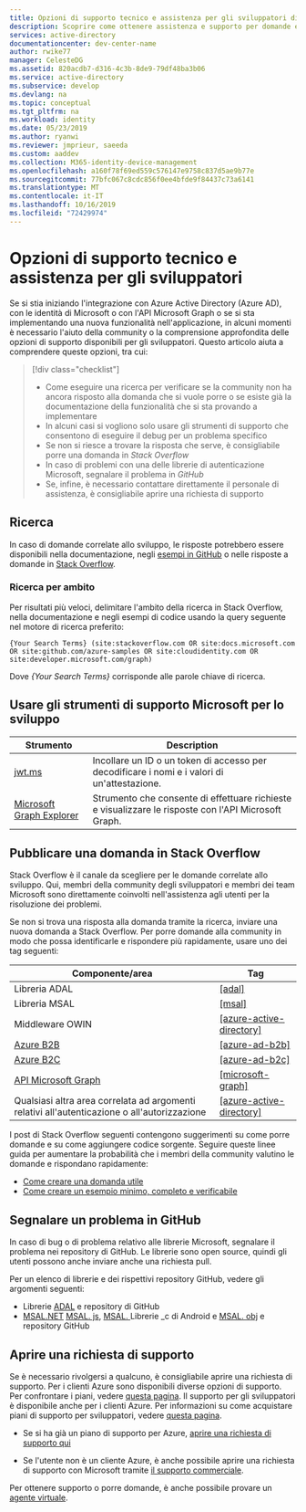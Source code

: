 ```yaml
---
title: Opzioni di supporto tecnico e assistenza per gli sviluppatori di app Azure AD | Microsoft Docs
description: Scoprire come ottenere assistenza e supporto per domande e problemi correlati allo sviluppo durante la creazione di applicazioni che si integrano con le identità di Microsoft (Azure Active Directory e account Microsoft)
services: active-directory
documentationcenter: dev-center-name
author: rwike77
manager: CelesteDG
ms.assetid: 820acdb7-d316-4c3b-8de9-79df48ba3b06
ms.service: active-directory
ms.subservice: develop
ms.devlang: na
ms.topic: conceptual
ms.tgt_pltfrm: na
ms.workload: identity
ms.date: 05/23/2019
ms.author: ryanwi
ms.reviewer: jmprieur, saeeda
ms.custom: aaddev
ms.collection: M365-identity-device-management
ms.openlocfilehash: a160f78f69ed559c576147e9758c837d5ae9b77e
ms.sourcegitcommit: 77bfc067c8cdc856f0ee4bfde9f84437c73a6141
ms.translationtype: MT
ms.contentlocale: it-IT
ms.lasthandoff: 10/16/2019
ms.locfileid: "72429974"
---
```

# <a name="support-and-help-options-for-developers"></a>Opzioni di supporto tecnico e assistenza per gli sviluppatori

Se si stia iniziando l'integrazione con Azure Active Directory (Azure AD), con le identità di Microsoft o con l'API Microsoft Graph o se si sta implementando una nuova funzionalità nell'applicazione, in alcuni momenti è necessario l'aiuto della community o la comprensione approfondita delle opzioni di supporto disponibili per gli sviluppatori. Questo articolo aiuta a comprendere queste opzioni, tra cui:

> [!div class="checklist"]
> * Come eseguire una ricerca per verificare se la community non ha ancora risposto alla domanda che si vuole porre o se esiste già la documentazione della funzionalità che si sta provando a implementare
> * In alcuni casi si vogliono solo usare gli strumenti di supporto che consentono di eseguire il debug per un problema specifico
> * Se non si riesce a trovare la risposta che serve, è consigliabile porre una domanda in *Stack Overflow*
> * In caso di problemi con una delle librerie di autenticazione Microsoft, segnalare il problema in *GitHub*
> * Se, infine, è necessario contattare direttamente il personale di assistenza, è consigliabile aprire una richiesta di supporto

## <a name="search"></a>Ricerca

In caso di domande correlate allo sviluppo, le risposte potrebbero essere disponibili nella documentazione, negli [esempi in GitHub](https://github.com/azure-samples) o nelle risposte a domande in [Stack Overflow](https://www.stackoverflow.com).

### <a name="scoped-search"></a>Ricerca per ambito

Per risultati più veloci, delimitare l'ambito della ricerca in Stack Overflow, nella documentazione e negli esempi di codice usando la query seguente nel motore di ricerca preferito:

```
{Your Search Terms} (site:stackoverflow.com OR site:docs.microsoft.com OR site:github.com/azure-samples OR site:cloudidentity.com OR site:developer.microsoft.com/graph)
```

Dove *{Your Search Terms}* corrisponde alle parole chiave di ricerca.

## <a name="use-the-development-support-tools"></a>Usare gli strumenti di supporto Microsoft per lo sviluppo

| Strumento  | Description  |
|---------|---------|
| [jwt.ms](https://jwt.ms) | Incollare un ID o un token di accesso per decodificare i nomi e i valori di un'attestazione. |
| [Microsoft Graph Explorer](https://developer.microsoft.com/graph/graph-explorer)| Strumento che consente di effettuare richieste e visualizzare le risposte con l'API Microsoft Graph. |

## <a name="post-a-question-to-stack-overflow"></a>Pubblicare una domanda in Stack Overflow

Stack Overflow è il canale da scegliere per le domande correlate allo sviluppo. Qui, membri della community degli sviluppatori e membri dei team Microsoft sono direttamente coinvolti nell'assistenza agli utenti per la risoluzione dei problemi.

Se non si trova una risposta alla domanda tramite la ricerca, inviare una nuova domanda a Stack Overflow. Per porre domande alla community in modo che possa identificarle e rispondere più rapidamente, usare uno dei tag seguenti:

|Componente/area  | Tag |
|---------|---------|
| Libreria ADAL | [[adal]](https://stackoverflow.com/questions/tagged/adal) |
| Libreria MSAL     | [[msal]](https://stackoverflow.com/questions/tagged/msal) |
| Middleware OWIN  | [[azure-active-directory]](https://stackoverflow.com/questions/tagged/azure-active-directory) |
| [Azure B2B](https://docs.microsoft.com/azure/active-directory/active-directory-b2b-what-is-azure-ad-b2b)  | [[azure-ad-b2b]](https://stackoverflow.com/questions/tagged/azure-ad-b2b) |
| [Azure B2C](https://azure.microsoft.com/services/active-directory-b2c/)  | [[azure-ad-b2c]](https://stackoverflow.com/questions/tagged/azure-ad-b2c) |
| [API Microsoft Graph](https://developer.microsoft.com/graph/) | [[microsoft-graph]](https://stackoverflow.com/questions/tagged/microsoft-graph) |
| Qualsiasi altra area correlata ad argomenti relativi all'autenticazione o all'autorizzazione | [[azure-active-directory]](https://stackoverflow.com/questions/tagged/azure-active-directory) |

I post di Stack Overflow seguenti contengono suggerimenti su come porre domande e su come aggiungere codice sorgente. Seguire queste linee guida per aumentare la probabilità che i membri della community valutino le domande e rispondano rapidamente:

* [Come creare una domanda utile](https://stackoverflow.com/help/how-to-ask)
* [Come creare un esempio minimo, completo e verificabile](https://stackoverflow.com/help/mcve)

## <a name="create-a-github-issue"></a>Segnalare un problema in GitHub

In caso di bug o di problema relativo alle librerie Microsoft, segnalare il problema nei repository di GitHub. Le librerie sono open source, quindi gli utenti possono anche inviare anche una richiesta pull.

Per un elenco di librerie e dei rispettivi repository GitHub, vedere gli argomenti seguenti:

* Librerie [ADAL](active-directory-authentication-libraries.md) e repository di GitHub
* [MSAL.NET](https://github.com/AzureAD/microsoft-authentication-library-for-dotnet) [MSAL. js](https://github.com/AzureAD/microsoft-authentication-library-for-js/blob/dev/lib/msal-angularjs/README.md), [MSAL. ](https://github.com/AzureAD/microsoft-authentication-library-for-android)Librerie _c di Android e [MSAL. obj](https://github.com/AzureAD/microsoft-authentication-library-for-objc) e repository GitHub

## <a name="open-a-support-request"></a>Aprire una richiesta di supporto

Se è necessario rivolgersi a qualcuno, è consigliabile aprire una richiesta di supporto. Per i clienti Azure sono disponibili diverse opzioni di supporto. Per confrontare i piani, vedere [questa pagina](https://azure.microsoft.com/support/plans/). Il supporto per gli sviluppatori è disponibile anche per i clienti Azure. Per informazioni su come acquistare piani di supporto per sviluppatori, vedere [questa pagina](https://azure.microsoft.com/support/plans/developer/).

* Se si ha già un piano di supporto per Azure, [aprire una richiesta di supporto qui](https://portal.azure.com/#blade/Microsoft_Azure_Support/HelpAndSupportBlade/newsupportrequest)

* Se l'utente non è un cliente Azure, è anche possibile aprire una richiesta di supporto con Microsoft tramite [il supporto commerciale](https://support.microsoft.com/en-us/gp/contactus81?Audience=Commercial).

Per ottenere supporto o porre domande, è anche possibile provare un [agente virtuale](https://support.microsoft.com/contactus/?ws=support).
